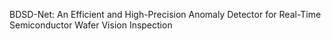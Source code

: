 BDSD-Net: An Efficient and High-Precision  Anomaly Detector for Real-Time Semiconductor  Wafer Vision Inspection
